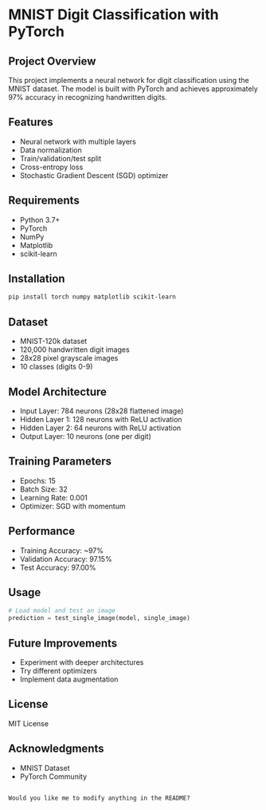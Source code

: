 # MNIST Digit Classification with PyTorch

## Project Overview
This project implements a neural network for digit classification using the MNIST dataset. The model is built with PyTorch and achieves approximately 97% accuracy in recognizing handwritten digits.

## Features
- Neural network with multiple layers
- Data normalization
- Train/validation/test split
- Cross-entropy loss
- Stochastic Gradient Descent (SGD) optimizer

## Requirements
- Python 3.7+
- PyTorch
- NumPy
- Matplotlib
- scikit-learn

## Installation
```bash
pip install torch numpy matplotlib scikit-learn
```

## Dataset
- MNIST-120k dataset
- 120,000 handwritten digit images
- 28x28 pixel grayscale images
- 10 classes (digits 0-9)

## Model Architecture
- Input Layer: 784 neurons (28x28 flattened image)
- Hidden Layer 1: 128 neurons with ReLU activation
- Hidden Layer 2: 64 neurons with ReLU activation
- Output Layer: 10 neurons (one per digit)

## Training Parameters
- Epochs: 15
- Batch Size: 32
- Learning Rate: 0.001
- Optimizer: SGD with momentum

## Performance
- Training Accuracy: ~97%
- Validation Accuracy: 97.15%
- Test Accuracy: 97.00%

## Usage
```python
# Load model and test an image
prediction = test_single_image(model, single_image)
```

## Future Improvements
- Experiment with deeper architectures
- Try different optimizers
- Implement data augmentation

## License
MIT License

## Acknowledgments
- MNIST Dataset
- PyTorch Community
```

Would you like me to modify anything in the README?
